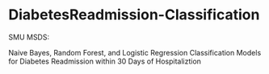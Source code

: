 # DiabetesReadmission-Classification

SMU MSDS:

Naive Bayes, Random Forest, and Logistic Regression Classification Models for Diabetes Readmission within 30 Days of Hospitaliztion
